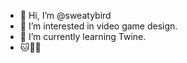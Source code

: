 - 👋 Hi, I’m @sweatybird
- 👀 I’m interested in video game design. 
- 🌱 I’m currently learning Twine.
- 🐱🐸🚊